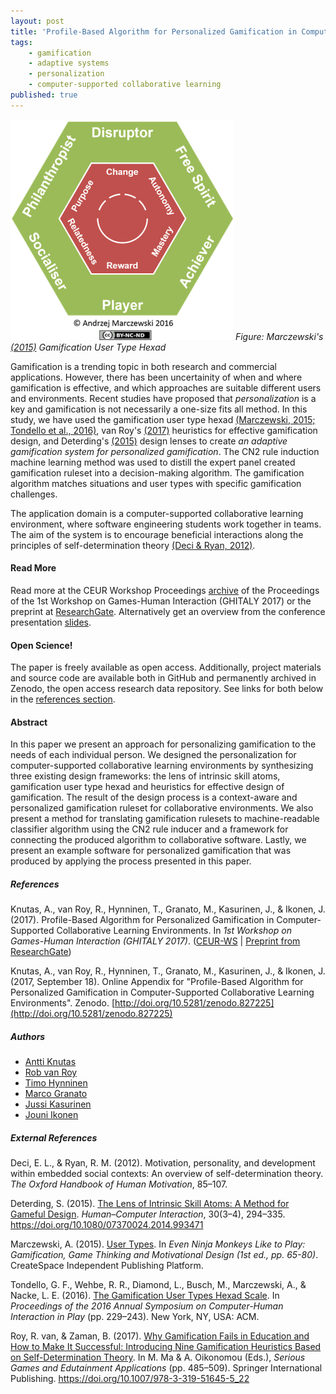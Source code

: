 ```yaml
---
layout: post
title: 'Profile-Based Algorithm for Personalized Gamification in Computer-Supported Collaborative Learning Environments'
tags:
    - gamification
    - adaptive systems
    - personalization
    - computer-supported collaborative learning
published: true
---
```


![Figure: Marczewski's (2015) Gamification User Type Hexad](/assets/img/2017-10-14-gamification-hexad-halfsize.png)
*Figure: Marczewski's [(2015)](#external-references) Gamification User Type Hexad*

Gamification is a trending topic in both research and commercial applications. However, there has been uncertainity of when and where gamification is effective, and which approaches are suitable different users and environments. Recent studies have proposed that *personalization* is a key and gamification is not necessarily a one-size fits all method. In this study, we have used the gamification user type hexad [(Marczewski, 2015; Tondello et al., 2016)](#external-references), van Roy's [(2017)](#external-references) heuristics for effective gamification design, and Deterding's [(2015)](#external-references) design lenses to create *an adaptive gamification system for personalized gamification*. The CN2 rule induction machine learning method was used to distill the expert panel created gamification ruleset into a decision-making algorithm. The gamification algorithm matches situations and user types with specific gamification challenges.

The application domain is a computer-supported collaborative learning environment, where software engineering students work together in teams. The aim of the system is to encourage beneficial interactions along the principles of self-determination theory [(Deci & Ryan, 2012)](#external-references).

#### Read More
Read more at the CEUR Workshop Proceedings [archive](http://ceur-ws.org/Vol-1956/GHItaly17_paper_07.pdf) of the Proceedings of the 1st Workshop on Games-Human Interaction (GHITALY 2017) or the preprint at [ResearchGate](https://www.researchgate.net/publication/320387170_Profile-Based_Algorithm_for_Personalized_Gamification_in_Computer-Supported_Collaborative_Learning_Environments). Alternatively get an overview from the conference presentation [slides](https://1drv.ms/p/s!AnYHCIvPQzaMhqZvrM8iqJfyWWXbXQ).

#### Open Science!
The paper is freely available as open access. Additionally, project materials and source code are available both in GitHub and permanently archived in Zenodo, the open access research data repository. See links for both below in the [references section](#references).

#### Abstract
In this paper we present an approach for personalizing gamification to the needs of each individual person. We designed the personalization for computer-supported collaborative learning environments by synthesizing three existing design frameworks: the lens of intrinsic skill atoms, gamification user type hexad and heuristics for effective design of gamification. The result of the design process is a context-aware and personalized gamification ruleset for collaborative environments. We also present a method for translating gamification rulesets to machine-readable classifier algorithm using the CN2 rule inducer and a framework for connecting the produced algorithm to collaborative software. Lastly, we present an example software for personalized gamification that was produced by applying the process presented in this paper.

##### References
Knutas, A., van Roy, R., Hynninen, T., Granato, M., Kasurinen, J., & Ikonen, J. (2017). Profile-Based Algorithm for Personalized Gamification in Computer-Supported Collaborative Learning Environments. In *1st Workshop on Games-Human Interaction (GHITALY 2017)*. ([CEUR-WS](http://ceur-ws.org/Vol-1956/GHItaly17_paper_07.pdf) | [Preprint from ResearchGate](https://www.researchgate.net/publication/320387170_Profile-Based_Algorithm_for_Personalized_Gamification_in_Computer-Supported_Collaborative_Learning_Environments))

Knutas, A., van Roy, R., Hynninen, T., Granato, M., Kasurinen, J., & Ikonen, J. (2017, September 18). Online Appendix for "Profile-Based Algorithm for Personalized Gamification in Computer-Supported Collaborative Learning Environments". Zenodo. [http://doi.org/10.5281/zenodo.827225](http://doi.org/10.5281/zenodo.827225)

##### Authors
* [Antti Knutas](https://twitter.com/aknutas)
* [Rob van Roy](https://twitter.com/RobvanRoy)
* [Timo Hynninen](https://twitter.com/TimoTHynninen)
* [Marco Granato](https://www.linkedin.com/in/granatomarco/)
* [Jussi Kasurinen](https://twitter.com/jkasurin)
* [Jouni Ikonen](https://twitter.com/jouni_ikonen)

##### External References
Deci, E. L., & Ryan, R. M. (2012). Motivation, personality, and development within embedded social contexts: An overview of self-determination theory. *The Oxford Handbook of Human Motivation*, 85–107.

Deterding, S. (2015). [The Lens of Intrinsic Skill Atoms: A Method for Gameful Design](http://dx.doi.org/10.1080/07370024.2014.993471). *Human–Computer Interaction*, 30(3–4), 294–335. https://doi.org/10.1080/07370024.2014.993471

Marczewski, A. (2015). [User Types](https://www.gamified.uk/user-types/). In *Even Ninja Monkeys Like to Play: Gamification, Game Thinking and Motivational Design (1st ed., pp. 65-80)*. CreateSpace Independent Publishing Platform.

Tondello, G. F., Wehbe, R. R., Diamond, L., Busch, M., Marczewski, A., & Nacke, L. E. (2016). [The Gamification User Types Hexad Scale](http://doi.acm.org/10.1145/2967934.2968082). In *Proceedings of the 2016 Annual Symposium on Computer-Human Interaction in Play* (pp. 229–243). New York, NY, USA: ACM.

Roy, R. van, & Zaman, B. (2017). [Why Gamification Fails in Education and How to Make It Successful: Introducing Nine Gamification Heuristics Based on Self-Determination Theory](http://link.springer.com/chapter/10.1007/978-3-319-51645-5_22). In M. Ma & A. Oikonomou (Eds.), *Serious Games and Edutainment Applications* (pp. 485–509). Springer International Publishing. https://doi.org/10.1007/978-3-319-51645-5_22
